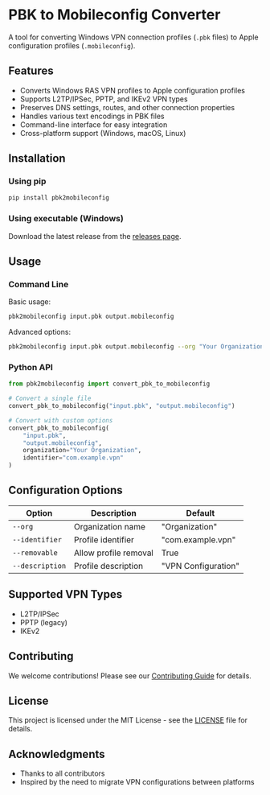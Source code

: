 # PBK to Mobileconfig Converter

A tool for converting Windows VPN connection profiles (`.pbk` files) to Apple configuration profiles (`.mobileconfig`).

## Features

- Converts Windows RAS VPN profiles to Apple configuration profiles
- Supports L2TP/IPSec, PPTP, and IKEv2 VPN types
- Preserves DNS settings, routes, and other connection properties
- Handles various text encodings in PBK files
- Command-line interface for easy integration
- Cross-platform support (Windows, macOS, Linux)

## Installation

### Using pip

```bash
pip install pbk2mobileconfig
```

### Using executable (Windows)

Download the latest release from the [releases page](https://github.com/chuikoffru/pbk2mobileconfig/releases).

## Usage

### Command Line

Basic usage:
```bash
pbk2mobileconfig input.pbk output.mobileconfig
```

Advanced options:
```bash
pbk2mobileconfig input.pbk output.mobileconfig --org "Your Organization" --identifier "com.example.vpn"
```

### Python API

```python
from pbk2mobileconfig import convert_pbk_to_mobileconfig

# Convert a single file
convert_pbk_to_mobileconfig("input.pbk", "output.mobileconfig")

# Convert with custom options
convert_pbk_to_mobileconfig(
    "input.pbk",
    "output.mobileconfig",
    organization="Your Organization",
    identifier="com.example.vpn"
)
```

## Configuration Options

| Option | Description | Default |
|--------|-------------|---------|
| `--org` | Organization name | "Organization" |
| `--identifier` | Profile identifier | "com.example.vpn" |
| `--removable` | Allow profile removal | True |
| `--description` | Profile description | "VPN Configuration" |

## Supported VPN Types

- L2TP/IPSec
- PPTP (legacy)
- IKEv2

## Contributing

We welcome contributions! Please see our [Contributing Guide](CONTRIBUTING.md) for details.

## License

This project is licensed under the MIT License - see the [LICENSE](LICENSE) file for details.

## Acknowledgments

- Thanks to all contributors
- Inspired by the need to migrate VPN configurations between platforms
